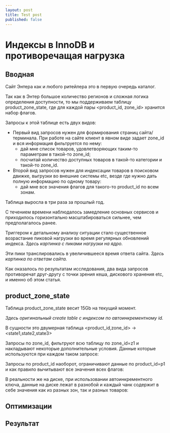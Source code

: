 ```yaml
---
layout: post
title: Test post
published: false
---
```


# Индексы в InnoDB и противоречащая нагрузка

## Вводная

Сайт Энтера как и любого ритейлера это в первую очередь каталог.

Так как в Энтер большое количество регионов и сложная логика определения доступности, то мы поддерживаем таблицу product_zone_state, где для каждой пары <product_id, zone_id> хранится набор флагов.

Запросы к этой таблице есть двух видов:

* Первый вид запросов нужен для формирования страниц сайта/терминала. При работе на сайте клиент в явном виде задает zone_id и вся информация фильтруется по нему:
  * дай мне список товаров, удовлетворяющих таким-то параметрам в такой-то zone_id;
  * посчитай количество доступных товаров в такой-то категории и такой-то zone_id.
* Второй вид запросов нужен для индексации товаров в поисковом движке, выгрузки во внешние системы etc, везде где 
  нужно дать полную информацию по одному товару:
  * дай мне все значения флагов для такого-то product_id по всем зонам.

Таблица выросла в три раза за прошлый год. 

С течением времени наблюдалось замедление основных сервисов и приходилось горизонтально масштабироваться сильнее, 
чем предполагалось ранее.

Триггером к детальному анализу ситуации стало существенное возрастание пиковой нагрузки во время регулярных 
обновлений индекса. *Здесь картинка с пиками нагрузки на ядро.*

Эти пики транслировались в увеличившееся время ответа сайта. *Здесь картинка по ответам сайта.*

Как оказалось по результатам исследования, два вида запросов противоречат друг-другу с точки зрения кеша, дискового хранения etc, и именно об этом статья. 

## product_zone_state

Таблица product_zone_state весит 15Gb на текущий момент.

*Здесь оригинальный create table с индексом по автоинкрементномy id.*

В сущности это двумерная таблица &lt;product_id,zone_id> → &lt;state1,state2,state3>

Запросы по zone_id, фильтруют всю таблицу по zone_id=z1 и накладывают некоторые дополнительные условия. Данные которые используются при каждом таком запросе:

Запросы по product_id наоборот, ограничивают данные по product_id=p1 и как правило вычитывают все значения всех флагов:

В реальности же на диске, при использовании автоинкрементного ключа, данные на диске лежат в разнобой и каждый чанк содержит в себе значения как из разных зон, так и разных товаров:

## Оптимизации

## Результат
